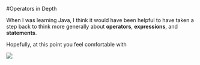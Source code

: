 #Operators in Depth

When I was learning Java, I think it would have been helpful to have taken a step back to think more generally about **operators**, **expressions**, and **statements**.

Hopefully, at this point you feel comfortable with


![](http://christensenacademy.org/img/signature.png)
